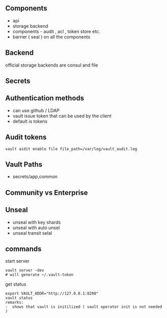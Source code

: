 ##  Components
- api
- storage backend
- components - audit , acl  , token store etc.
- barrier ( seal ) on all the components 

##  Backend 
official storage backends are consul and file 

## Secrets 

## Authentication methods
- can use github / LDAP 
- vault issue token that can be used by the client 
- default is tokens

## Audit tokens
```
vault aidit enable file file_path=/var/log/vault_audit.log 
```

## Vault Paths
- secrets/app,common

## Community vs Enterprise 

## Unseal 
- unseal with key shards
- unseal with auto unsel 
- unseal transit selal 

## commands
start server   
```
vault server -dev
# will generate ~/.vault-token 
```

get status  
```
export VAULT_ADDR="http://127.0.0.1:8200"
vault status 
remarks:
-  shows that vault is initilized ( vault operator init is not needed )  

```

